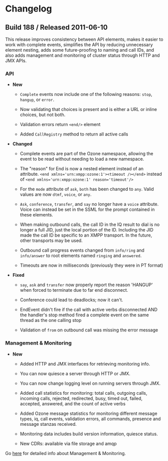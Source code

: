 # Changelog

## Build 188 / Released 2011-06-10

This release improves consistency between API elements, makes it easier to work with complete events, simplifies the API by reducing unnecessary element nesting, adds some future-proofing to naming and call IDs, and also adds management and monitoring of cluster status through HTTP and JMX APIs.

### API

* **New**

    * `Complete` events now include one of the following reasons: `stop`, `hangup`, or `error`.

    * Now validating that choices is present and is either a URL or inline choices, but not both.

    * Validation errors return `<end/>` element

    * Added `CallRegistry` method to return all active calls

* **Changed**

    * Complete events are part of the Ozone namespace, allowing the event to be read without needing to load a new namespace.

    * The "reason" for End is now a nested element instead of an attribute. `<end xmlns='urn:xmpp:ozone:1'><timeout /></end>` instead of `<end xmlns='urn:xmpp:ozone:1' reason='timeout'/>`

    * For the `mode` attribute of `ask`, `both` has been changed to `any`. Valid values are now `dtmf`, `voice`, or `any`.

    * `Ask`, `conference`, `transfer`, and `say` no longer have a `voice` attribute. Voice can instead be set in the SSML for the prompt contained in these elements.

    * When making outbound calls, the call ID in the IQ result to dial is no longer a full JID, just the local portion of the ID. Including the JID made the call ID be specific to an XMPP transport. In the future, other transports may be used.

    * Outbound call progress events changed from `info/ring` and `info/answer` to root elements named `ringing` and `answered`.

    * Timeouts are now in milliseconds (previously they were in PT format)

* **Fixed**

    * `say`, `ask` and `transfer` now properly report the reason 'HANGUP' when forced to terminate due to far end disconnect.

    * Conference could lead to deadlocks; now it can't.

    * EndEvent didn't fire if the call with active verbs disconnected AND the handler's stop method fired a complete event on the same thread as the one calling stop

    * Validation of `from` on outbound call was missing the error message

### Management & Monitoring

* **New**

    * Added HTTP and JMX interfaces for retrieving monitoring info.

    * You can now quiesce a server through HTTP or JMX.

    * You can now change logging level on running servers through JMX.

    * Added call statistics for monitoring: total calls, outgoing calls, incoming calls, rejected, redirected, busy, timed out, failed, accepted, answered, and the count of active verbs

    * Added Ozone message statistics for monitoring different message types, iq, call events, validation errors, all commands, presence and message stanzas received.

    * Monitoring data includes build version information, quiesce status.

    * New CDRs: available via file storage and amqp

Go [here](https://github.com/tropo/tropo2/wiki/Tropo-2-Monitoring) for detailed info about Management & Monitoring.